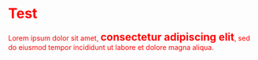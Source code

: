 <head>
 <style type="text/css">
    body {
        color: red;
    }
    .r {
        color: red;
        font-size: 1.5em;
        font-weight: bold;
    }
 </style>
</head>

# Test

Lorem ipsum dolor sit amet, <span class="r">consectetur adipiscing elit</span>, sed do eiusmod tempor incididunt ut labore et dolore magna aliqua. 

